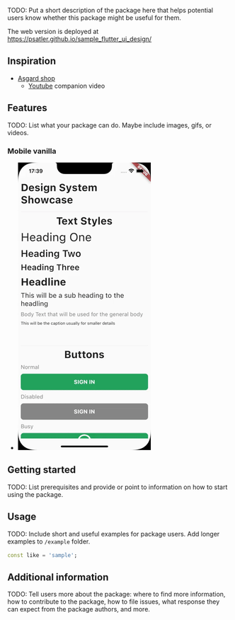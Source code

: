 <!-- 
This README describes the package. If you publish this package to pub.dev,
this README's contents appear on the landing page for your package.

For information about how to write a good package README, see the guide for
[writing package pages](https://dart.dev/guides/libraries/writing-package-pages). 

For general information about developing packages, see the Dart guide for
[creating packages](https://dart.dev/guides/libraries/create-library-packages)
and the Flutter guide for
[developing packages and plugins](https://flutter.dev/developing-packages). 
-->

TODO: Put a short description of the package here that helps potential users
know whether this package might be useful for them.


The web version is deployed at https://psatler.github.io/sample_flutter_ui_design/

## Inspiration

- [Asgard shop](https://github.com/aloisdeniel/asgard_shop)
  - [Youtube](https://www.youtube.com/watch?v=lTy8odHcS5s&ab_channel=FlutterCommunity) companion video

## Features

TODO: List what your package can do. Maybe include images, gifs, or videos.

### Mobile vanilla

- ![mobile-vanilla](/.github/assets/simulator.gif)

## Getting started

TODO: List prerequisites and provide or point to information on how to
start using the package.

## Usage

TODO: Include short and useful examples for package users. Add longer examples
to `/example` folder. 

```dart
const like = 'sample';
```

## Additional information

TODO: Tell users more about the package: where to find more information, how to 
contribute to the package, how to file issues, what response they can expect 
from the package authors, and more.
